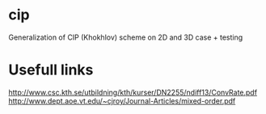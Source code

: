 cip
===

Generalization of CIP (Khokhlov) scheme on 2D and 3D case + testing

# Usefull links
http://www.csc.kth.se/utbildning/kth/kurser/DN2255/ndiff13/ConvRate.pdf
http://www.dept.aoe.vt.edu/~cjroy/Journal-Articles/mixed-order.pdf
